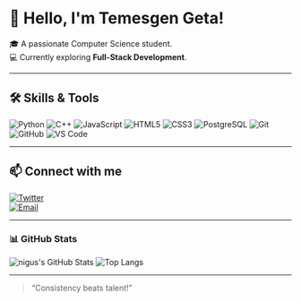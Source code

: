   # 👋 Hello, I'm Temesgen Geta!

🎓 A passionate Computer Science student.  
💻 Currently exploring **Full-Stack Development**.  

---
## 🛠️ Skills & Tools

![Python](https://img.shields.io/badge/-Python-3776AB?style=flat&logo=python&logoColor=white)
![C++](https://img.shields.io/badge/-C++-00599C?style=flat&logo=c%2B%2B&logoColor=white)
![JavaScript](https://img.shields.io/badge/-JavaScript-F7DF1E?style=flat&logo=javascript&logoColor=black)
![HTML5](https://img.shields.io/badge/-HTML5-E34F26?style=flat&logo=html5&logoColor=white)
![CSS3](https://img.shields.io/badge/-CSS3-1572B6?style=flat&logo=css3&logoColor=white)
![PostgreSQL](https://img.shields.io/badge/-PostgreSQL-336791?style=flat&logo=postgresql&logoColor=white)
![Git](https://img.shields.io/badge/-Git-F05032?style=flat&logo=git&logoColor=white)
![GitHub](https://img.shields.io/badge/-GitHub-181717?style=flat&logo=github&logoColor=white)
![VS Code](https://img.shields.io/badge/-VS%20Code-007ACC?style=flat&logo=visual-studio-code&logoColor=white)

---

## 📫 Connect with me

[![Twitter](https://img.shields.io/badge/Twitter-1DA1F2?style=flat&logo=twitter&logoColor=white)](https://twitter.com/MamoNigus06)  
[![Email](https://img.shields.io/badge/Email-D14836?style=flat&logo=gmail&logoColor=white)](mailto:nigusgetamamo@gmail.com)  

---

### 📊 GitHub Stats

![nigus's GitHub Stats](https://github-readme-stats.vercel.app/api?username=negusmamo&show_icons=true&theme=radical)
![Top Langs](https://github-readme-stats.vercel.app/api/top-langs/?username=negusmamo&layout=compact&theme=radical)

---

> “Consistency beats talent!”
